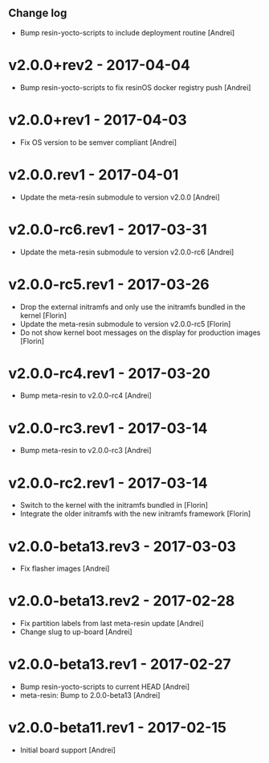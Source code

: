Change log
-----------

* Bump resin-yocto-scripts to include deployment routine [Andrei]

# v2.0.0+rev2 - 2017-04-04

* Bump resin-yocto-scripts to fix resinOS docker registry push [Andrei]

# v2.0.0+rev1 - 2017-04-03

* Fix OS version to be semver compliant [Andrei]

# v2.0.0.rev1 - 2017-04-01

* Update the meta-resin submodule to version v2.0.0 [Andrei]

# v2.0.0-rc6.rev1 - 2017-03-31

* Update the meta-resin submodule to version v2.0.0-rc6 [Andrei]

# v2.0.0-rc5.rev1 - 2017-03-26

* Drop the external initramfs and only use the initramfs bundled in the kernel [Florin]
* Update the meta-resin submodule to version v2.0.0-rc5 [Florin]
* Do not show kernel boot messages on the display for production images [Florin]

# v2.0.0-rc4.rev1 - 2017-03-20

* Bump meta-resin to v2.0.0-rc4 [Andrei]

# v2.0.0-rc3.rev1 - 2017-03-14

* Bump meta-resin to v2.0.0-rc3 [Andrei]

# v2.0.0-rc2.rev1 - 2017-03-14

* Switch to the kernel with the initramfs bundled in [Florin]
* Integrate the older initramfs with the new initramfs framework [Florin]

# v2.0.0-beta13.rev3 - 2017-03-03

* Fix flasher images [Andrei]

# v2.0.0-beta13.rev2 - 2017-02-28

* Fix partition labels from last meta-resin update [Andrei]
* Change slug to up-board [Andrei]

# v2.0.0-beta13.rev1 - 2017-02-27

* Bump resin-yocto-scripts to current HEAD [Andrei]
* meta-resin: Bump to 2.0.0-beta13 [Andrei]

# v2.0.0-beta11.rev1 - 2017-02-15

* Initial board support [Andrei]
